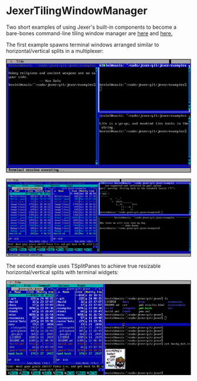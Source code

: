 JexerTilingWindowManager
========================

Two short examples of using Jexer's built-in components to become a
bare-bones command-line tiling window manager are
[here](https://gitlab.com/klamonte/jexer/blob/master/examples/JexerTilingWindowManager.java)
and
[here.](https://gitlab.com/klamonte/jexer/blob/master/examples/JexerTilingWindowManager2.java)

The first example spawns terminal windows arranged similar to
horizontal/vertical splits in a multiplexer:

![example_tilingwm_1](uploads/8f6d61fafcdcf59f8854cf51d93ea712/example_tilingwm_1.png)

![example_tilingwm_2](uploads/1679324e7a300deb32c0d65988f79b3c/example_tilingwm_2.png)

The second example uses TSplitPanes to achieve true resizable
horizontal/vertical splits with terminal widgets:

![example_tilingwm2_1](uploads/7603381f82414ef9ae214bfcf759c064/example_tilingwm2_1.png)